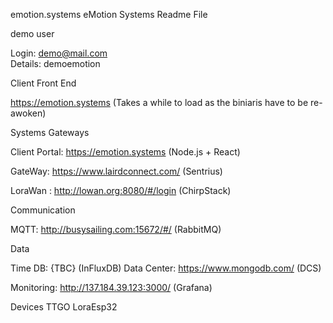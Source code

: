 emotion.systems
eMotion Systems Readme File 

demo user 

Login:   demo@mail.com  
Details: demoemotion

Client Front End

https://emotion.systems (Takes a while to load as the biniaris have to be re-awoken)

Systems Gateways

Client Portal:  https://emotion.systems (Node.js + React)

GateWay: https://www.lairdconnect.com/ (Sentrius)

LoraWan : http://lowan.org:8080/#/login (ChirpStack)

Communication

MQTT: http://busysailing.com:15672/#/ (RabbitMQ)

Data

Time DB: {TBC} (InFluxDB)
Data Center: https://www.mongodb.com/ (DCS)

Monitoring: http://137.184.39.123:3000/ (Grafana)

Devices 
TTGO LoraEsp32








